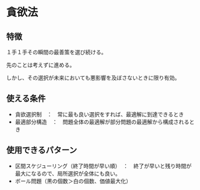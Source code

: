 # 貪欲法

## 特徴

１手１手その瞬間の最善策を選び続ける。

先のことは考えずに進める。

しかし、その選択が未来においても悪影響を及ぼさないときに限り有効。

## 使える条件

- 貪欲選択制　：　常に最も良い選択をすれば、最適解に到達できるとき
- 最適部分構造　：　問題全体の最適解が部分問題の最適解から構成されるとき

## 使用できるパターン

- 区間スケジューリング（終了時間が早い順）　：　終了が早いと残り時間が最大になるので、局所選択が全体にも良い。
- ボール問題（黒の個数＞白の個数、価値最大化）